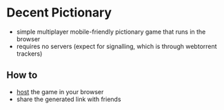 # Decent Pictionary

* simple multiplayer mobile-friendly pictionary game that runs in the browser
* requires no servers (expect for signalling, which is through webtorrent trackers)

## How to

* [host](https://theawless.github.io/DecentPictionary/server/) the game in your browser
* share the generated link with friends

